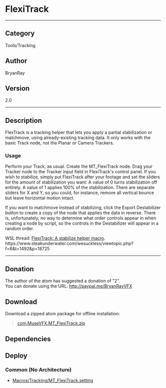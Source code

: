 # FlexiTrack
___

## Category
Tools/Tracking

## Author
BryanRay

## Version
2.0

___

## Description
<p>FlexTrack is a tracking helper that lets you apply a partial stabilization or matchmove, using already-existing tracking data. It only works with the basic Track node, not the Planar or Camera Trackers.</p>

<h3>Usage</h3>
<p>Perform your Track, as usual. Create the MT_FlexiTrack node. Drag your Tracker node to the Tracker input field in FlexiTrack's control panel. If you wish to stabilize, simply put FlexiTrack after your footage and set the sliders for the amount of stabilization you want: A value of 0 turns stabilization off entirely. A value of 1 applies 100% of the stabilization. There are separate sliders for X and Y, so you could, for instance, remove all vertical bounce but leave horizontal motion intact.</p>

<p>If you want to matchmove instead of stabilizing, click the Export Destabilizer button to create a copy of the node that applies the data in reverse. There is, unfortunately, no way to determine what order controls appear in when creating a node by script, so the controls in the Destabilizer will appear in a random order.</p>

<p>WSL thread: <a href=https://www.steakunderwater.com/wesuckless/viewtopic.php?f=6&t=1492&p=18725>FlexiTrack: A stabilize helper macro</a>. https://www.steakunderwater.com/wesuckless/viewtopic.php?f=6&t=1492&p=18725</p>

___

## Donation
The author of the atom has suggested a donation of "2".  
You can donate using the URL: <a href="http://paypal.me/BryanRayVFX">http://paypal.me/BryanRayVFX</a>

## Download

Download a zipped atom package for offline installation:
> [com.MuseVFX.MT_FlexiTrack.zip](https://gitlab.com/WeSuckLess/Reactor/-/archive/master/Reactor-master.zip?path=Atoms/com.MuseVFX.MT_FlexiTrack)  

## Dependencies

## Deploy

### Common (No Architecture)

<ul>
<li><a href="https://gitlab.com/WeSuckLess/Reactor/-/blob/master/Atoms/com.MuseVFX.MT_FlexiTrack/Macros/Tracking/MT_FlexiTrack.setting?ref_type=heads">Macros/Tracking/MT_FlexiTrack.setting</a></li>
</ul>
